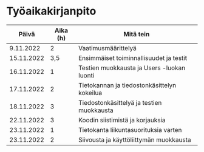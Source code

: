 # Työaikakirjanpito

| Päivä         | Aika (h) | Mitä tein                                   |
| ------------- | -------- | ------------------------------------------- |
| 9.11.2022     |    2     | Vaatimusmäärittelyä                         |
| 15.11.2022    |    3,5   | Ensimmäiset toiminnallisuudet ja testit     |
| 16.11.2022    |    1     | Testien muokkausta ja Users -luokan luonti  |
| 17.11.2022    |    2     | Tietokannan ja tiedostonkäsittelyn kokeilua |
| 18.11.2022    |    3     | Tiedostonkäsittelyä ja testien muokkausta   |
| 22.11.2022    |    3     | Koodin siistimistä ja korjauksia            |
| 23.11.2022    |    1     | Tietokanta liikuntasuorituksia varten       |
| 23.11.2022    |    2     | Siivousta ja käyttöliittymän muokkausta     |

